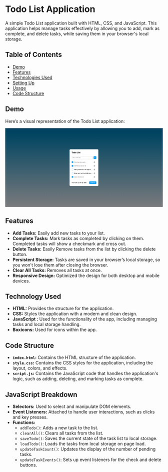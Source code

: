 # Todo List Application

A simple Todo List application built with HTML, CSS, and JavaScript. This application helps manage tasks effectively by allowing you to add, mark as complete, and delete tasks, while saving them in your browser's local storage.

## Table of Contents

- [Demo](#demo)
- [Features](#features)
- [Technologies Used](#technologies-used)
- [Setting Up](#setting-up)
- [Usage](#usage)
- [Code Structure](#code-structure)

## Demo

Here’s a visual representation of the Todo List application:

![Todo List Screenshot](images/screenshot.png)

## Features

- **Add Tasks:** Easily add new tasks to your list.
- **Complete Tasks:** Mark tasks as completed by clicking on them. Completed tasks will show a checkmark and cross out.
- **Delete Tasks:** Easily Remove tasks from the list by clicking the delete button.
- **Persistent Storage:** Tasks are saved in your browser’s local storage, so you won't lose them after closing the browser.
- **Clear All Tasks:** Removes all tasks at once.
- **Responsive Design:** Optimized the design for both desktop and mobile devices.

## Technology Used

- **HTML:** Provides the structure for the application.
- **CSS:** Styles the application with a modern and clean design.
- **JavaScript :** Used for the functionality of the app, including managing tasks and local storage handling.
- **Boxicons:** Used for icons within the app.

## Code Structure

- **`index.html`:** Contains the HTML structure of the application.
- **`style.css`:** Contains the CSS styles for the application, including the layout, colors, and effects.
- **`script.js`:** Contains the JavaScript code that handles the application's logic, such as adding, deleting, and marking tasks as complete.

## JavaScript Breakdown

- **Selectors:** Used to select and manipulate DOM elements.
- **Event Listeners:** Attached to handle user interactions, such as clicks and key presses.
- **Functions:**
  - `addTodo()`: Adds a new task to the list.
  - `clearAll()`: Clears all tasks from the list.
  - `saveTodo()`: Saves the current state of the task list to local storage.
  - `loadTodo()`: Loads the tasks from local storage on page load.
  - `updateTaskCount()`: Updates the display of the number of pending tasks.
  - `updateTaskEvents()`: Sets up event listeners for the check and delete buttons.
